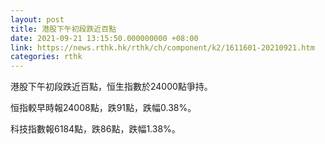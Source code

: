 ```yaml
---
layout: post
title: 港股下午初段跌近百點
date: 2021-09-21 13:15:50.000000000 +08:00
link: https://news.rthk.hk/rthk/ch/component/k2/1611601-20210921.htm
categories: rthk
---
```


港股下午初段跌近百點，恒生指數於24000點爭持。

恒指較早時報24008點，跌91點，跌幅0.38%。

科技指數報6184點，跌86點，跌幅1.38%。
